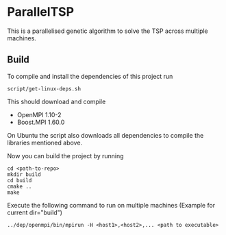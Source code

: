 # ParallelTSP

This is a parallelised genetic algorithm to solve the TSP across multiple machines.

## Build

To compile and install the dependencies of this project run

```
script/get-linux-deps.sh
```

This should download and compile

* OpenMPI 1.10-2
* Boost.MPI 1.60.0

On Ubuntu the script also downloads all dependencies to compile the libraries mentioned above.

Now you can build the project by running

```
cd <path-to-repo>
mkdir build
cd build
cmake ..
make
```

Execute the following command to run on multiple machines
(Example for current dir="build")
```
../dep/openmpi/bin/mpirun -H <host1>,<host2>,... <path to executable>
```
